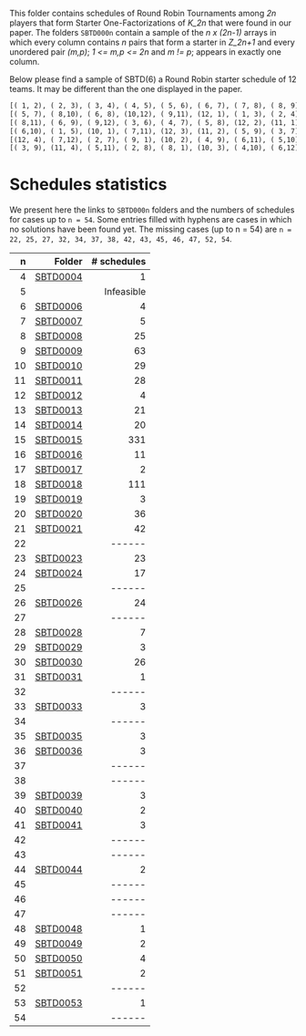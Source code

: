 This folder contains schedules of Round Robin Tournaments among *2n* players that form Starter One-Factorizations of *K_2n* that were found in our paper. The folders `SBTD000n` contain a sample of the *n x (2n-1)* arrays in which every column contains *n* pairs that form a starter in *Z_2n+1* and every unordered pair *(m,p)*; *1 <= m,p <= 2n* and *m != p*; appears in exactly one column.

Below please find a sample of SBTD(6) a Round Robin starter schedule of 12 teams. It may be different than the one displayed in the paper.

```txt
[( 1, 2), ( 2, 3), ( 3, 4), ( 4, 5), ( 5, 6), ( 6, 7), ( 7, 8), ( 8, 9), ( 9,10), (10,11), (11,12)]
[( 5, 7), ( 8,10), ( 6, 8), (10,12), ( 9,11), (12, 1), ( 1, 3), ( 2, 4), ( 4, 6), ( 7, 9), ( 3, 5)]
[( 8,11), ( 6, 9), ( 9,12), ( 3, 6), ( 4, 7), ( 5, 8), (12, 2), (11, 1), ( 2, 5), ( 1, 4), ( 7,10)]
[( 6,10), ( 1, 5), (10, 1), ( 7,11), (12, 3), (11, 2), ( 5, 9), ( 3, 7), ( 8,12), ( 2, 6), ( 4, 8)]
[(12, 4), ( 7,12), ( 2, 7), ( 9, 1), (10, 2), ( 4, 9), ( 6,11), ( 5,10), (11, 3), ( 3, 8), ( 1, 6)]
[( 3, 9), (11, 4), ( 5,11), ( 2, 8), ( 8, 1), (10, 3), ( 4,10), ( 6,12), ( 1, 7), (12, 5), ( 9, 2)]
```

# Schedules statistics

We present here the links to `SBTD000n` folders and the numbers of schedules for cases up to `n = 54`. Some entries filled with hyphens are cases in which no solutions have been found yet. The missing cases (up to n = 54) are `n = 22, 25, 27, 32, 34, 37, 38, 42, 43, 45, 46, 47, 52, 54`.

|  n |                                                                       Folder | # schedules |
|---:|-----------------------------------------------------------------------------:|------------:|
|  4 | [SBTD0004](https://github.com/quanhoang-pm/SBTDSolutions/tree/main/SBTD0004) |           1 |
|  5 |                                                                              |  Infeasible |
|  6 | [SBTD0006](https://github.com/quanhoang-pm/SBTDSolutions/tree/main/SBTD0006) |           4 |
|  7 | [SBTD0007](https://github.com/quanhoang-pm/SBTDSolutions/tree/main/SBTD0007) |           5 |
|  8 | [SBTD0008](https://github.com/quanhoang-pm/SBTDSolutions/tree/main/SBTD0008) |          25 |
|  9 | [SBTD0009](https://github.com/quanhoang-pm/SBTDSolutions/tree/main/SBTD0009) |          63 |
| 10 | [SBTD0010](https://github.com/quanhoang-pm/SBTDSolutions/tree/main/SBTD0010) |          29 |
| 11 | [SBTD0011](https://github.com/quanhoang-pm/SBTDSolutions/tree/main/SBTD0011) |          28 |
| 12 | [SBTD0012](https://github.com/quanhoang-pm/SBTDSolutions/tree/main/SBTD0012) |           4 |
| 13 | [SBTD0013](https://github.com/quanhoang-pm/SBTDSolutions/tree/main/SBTD0013) |          21 |
| 14 | [SBTD0014](https://github.com/quanhoang-pm/SBTDSolutions/tree/main/SBTD0014) |          20 |
| 15 | [SBTD0015](https://github.com/quanhoang-pm/SBTDSolutions/tree/main/SBTD0015) |         331 |
| 16 | [SBTD0016](https://github.com/quanhoang-pm/SBTDSolutions/tree/main/SBTD0016) |          11 |
| 17 | [SBTD0017](https://github.com/quanhoang-pm/SBTDSolutions/tree/main/SBTD0017) |           2 |
| 18 | [SBTD0018](https://github.com/quanhoang-pm/SBTDSolutions/tree/main/SBTD0018) |         111 |
| 19 | [SBTD0019](https://github.com/quanhoang-pm/SBTDSolutions/tree/main/SBTD0019) |           3 |
| 20 | [SBTD0020](https://github.com/quanhoang-pm/SBTDSolutions/tree/main/SBTD0020) |          36 |
| 21 | [SBTD0021](https://github.com/quanhoang-pm/SBTDSolutions/tree/main/SBTD0021) |          42 |
| 22 |                                                                              |      ------ |
| 23 | [SBTD0023](https://github.com/quanhoang-pm/SBTDSolutions/tree/main/SBTD0023) |          23 |
| 24 | [SBTD0024](https://github.com/quanhoang-pm/SBTDSolutions/tree/main/SBTD0024) |          17 |
| 25 |                                                                              |      ------ |
| 26 | [SBTD0026](https://github.com/quanhoang-pm/SBTDSolutions/tree/main/SBTD0026) |          24 |
| 27 |                                                                              |      ------ |
| 28 | [SBTD0028](https://github.com/quanhoang-pm/SBTDSolutions/tree/main/SBTD0028) |           7 |
| 29 | [SBTD0029](https://github.com/quanhoang-pm/SBTDSolutions/tree/main/SBTD0029) |           3 |
| 30 | [SBTD0030](https://github.com/quanhoang-pm/SBTDSolutions/tree/main/SBTD0030) |          26 |
| 31 | [SBTD0031](https://github.com/quanhoang-pm/SBTDSolutions/tree/main/SBTD0031) |           1 |
| 32 |                                                                              |      ------ |
| 33 | [SBTD0033](https://github.com/quanhoang-pm/SBTDSolutions/tree/main/SBTD0033) |           3 |
| 34 |                                                                              |      ------ |
| 35 | [SBTD0035](https://github.com/quanhoang-pm/SBTDSolutions/tree/main/SBTD0035) |           3 |
| 36 | [SBTD0036](https://github.com/quanhoang-pm/SBTDSolutions/tree/main/SBTD0036) |           3 |
| 37 |                                                                              |      ------ |
| 38 |                                                                              |      ------ |
| 39 | [SBTD0039](https://github.com/quanhoang-pm/SBTDSolutions/tree/main/SBTD0039) |           3 |
| 40 | [SBTD0040](https://github.com/quanhoang-pm/SBTDSolutions/tree/main/SBTD0040) |           2 |
| 41 | [SBTD0041](https://github.com/quanhoang-pm/SBTDSolutions/tree/main/SBTD0041) |           3 |
| 42 |                                                                              |      ------ |
| 43 |                                                                              |      ------ |
| 44 | [SBTD0044](https://github.com/quanhoang-pm/SBTDSolutions/tree/main/SBTD0044) |           2 |
| 45 |                                                                              |      ------ |
| 46 |                                                                              |      ------ |
| 47 |                                                                              |      ------ |
| 48 | [SBTD0048](https://github.com/quanhoang-pm/SBTDSolutions/tree/main/SBTD0048) |           1 |
| 49 | [SBTD0049](https://github.com/quanhoang-pm/SBTDSolutions/tree/main/SBTD0049) |           2 |
| 50 | [SBTD0050](https://github.com/quanhoang-pm/SBTDSolutions/tree/main/SBTD0050) |           4 |
| 51 | [SBTD0051](https://github.com/quanhoang-pm/SBTDSolutions/tree/main/SBTD0051) |           2 |
| 52 |                                                                              |      ------ |
| 53 | [SBTD0053](https://github.com/quanhoang-pm/SBTDSolutions/tree/main/SBTD0053) |           1 |
| 54 |                                                                              |      ------ |
